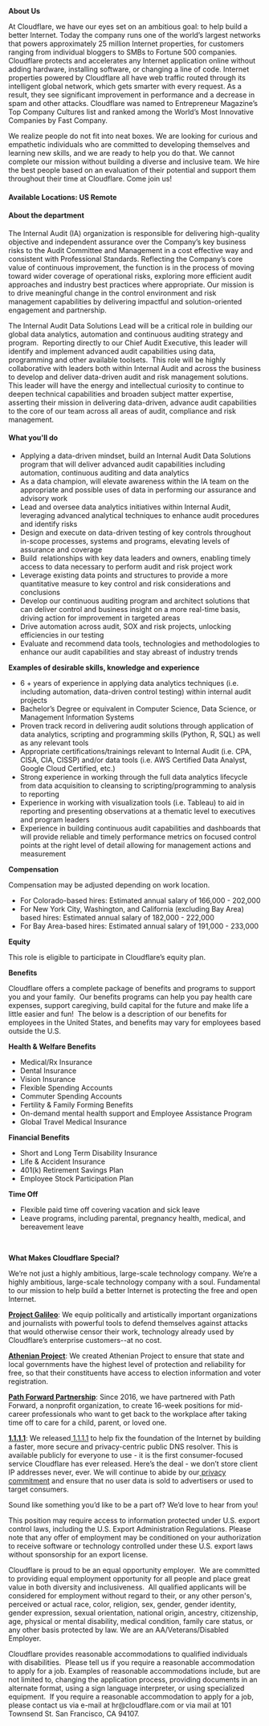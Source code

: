 <div class="content-intro">
	<div><strong>About Us</strong></div>
	<div>
		<p><span style="font-weight: 400;">At Cloudflare, we have our eyes set on an ambitious goal: to help build a better Internet. Today the company runs one of the world’s largest networks that powers approximately 25 million Internet properties, for customers ranging from individual bloggers to SMBs to Fortune 500 companies. Cloudflare protects and accelerates any Internet application online without adding hardware, installing software, or changing a line of code. Internet properties powered by Cloudflare all have web traffic routed through its intelligent global network, which gets smarter with every request. As a result, they see significant improvement in performance and a decrease in spam and other attacks. Cloudflare was named to Entrepreneur Magazine’s Top Company Cultures list and ranked among the World’s Most Innovative Companies by Fast Company.</span><span style="font-weight: 400;">&nbsp;</span></p>
		<p><span style="font-weight: 400;">We realize people do not fit into neat boxes. We are looking for curious and empathetic individuals who are committed to developing themselves and learning new skills, and we are ready to help you do that. We cannot complete our mission without building a diverse and inclusive team. We hire the best people based on an evaluation of their potential and support them throughout their time at Cloudflare. Come join us!&nbsp;</span></p>
	</div>
</div>
<h4>Available Locations: US Remote</h4>
<h4>About the department</h4>
<p>The Internal Audit (IA) organization is responsible for delivering high-quality objective and independent assurance over the Company’s key business risks to the Audit Committee and Management in a cost effective way and consistent with Professional Standards. Reflecting the Company’s core value of continuous improvement, the function is in the process of moving toward wider coverage of operational risks, exploring more efficient audit approaches and industry best practices where appropriate. Our mission is to drive meaningful change in the control environment and risk management capabilities by delivering impactful and solution-oriented engagement and partnership.</p>
<p>The Internal Audit Data Solutions Lead will be a critical role in building our global data analytics, automation and continuous auditing strategy and program.&nbsp; Reporting directly to our Chief Audit Executive, this leader will identify and implement advanced audit capabilities using data, programming and other available toolsets.&nbsp; This role will be highly collaborative with leaders both within Internal Audit and across the business to develop and deliver data-driven audit and risk management solutions.&nbsp; This leader will have the energy and intellectual curiosity to continue to deepen technical capabilities and broaden subject matter expertise, asserting their mission in delivering data-driven, advance audit capabilities to the core of our team across all areas of audit, compliance and risk management.</p>
<h4>What you'll do</h4>
<ul>
	<li>Applying a data-driven mindset, build an Internal Audit Data Solutions program that will deliver advanced audit capabilities including automation, continuous auditing and data analytics&nbsp;</li>
	<li>As a data champion, will elevate awareness within the IA team on the appropriate and possible uses of data in performing our assurance and advisory work</li>
	<li>Lead and oversee data analytics initiatives within Internal Audit, leveraging advanced analytical techniques to enhance audit procedures and identify risks</li>
	<li>Design and execute on data-driven testing of key controls throughout in-scope processes, systems and programs, elevating levels of assurance and coverage</li>
	<li>Build&nbsp; relationships with key data leaders and owners, enabling timely access to data necessary to perform audit and risk project work</li>
	<li>Leverage existing data points and structures to provide a more quantitative measure to key control and risk considerations and conclusions</li>
	<li>Develop our continuous auditing program and architect solutions that can deliver control and business insight on a more real-time basis, driving action for improvement in targeted areas</li>
	<li>Drive automation across audit, SOX and risk projects, unlocking efficiencies in our testing&nbsp;</li>
	<li>Evaluate and recommend data tools, technologies and methodologies to enhance our audit capabilities and stay abreast of industry trends</li>
</ul>
<p><strong>Examples of desirable skills, knowledge and experience</strong></p>
<ul>
	<li>6 + years of experience in applying data analytics techniques (i.e. including automation, data-driven control testing) within internal audit projects</li>
	<li>Bachelor’s Degree or equivalent in Computer Science, Data Science, or Management Information Systems&nbsp;</li>
	<li>Proven track record in delivering audit solutions through application of data analytics, scripting and programming skills (Python, R, SQL) as well as any relevant tools</li>
	<li>Appropriate certifications/trainings relevant to Internal Audit (i.e. CPA, CISA, CIA, CISSP) and/or data tools (i.e. AWS Certified Data Analyst, Google Cloud Certified, etc.)&nbsp;</li>
	<li>Strong experience in working through the full data analytics lifecycle from data acquisition to cleansing to scripting/programming to analysis to reporting</li>
	<li>Experience in working with visualization tools (i.e. Tableau) to aid in reporting and presenting observations at a thematic level to executives and program leaders</li>
	<li>Experience in building continuous audit capabilities and dashboards that will provide reliable and timely performance metrics on focused control points at the right level of detail allowing for management actions and measurement</li>
</ul>
<p></p>
<p><strong>Compensation</strong></p>
<p>Compensation may be adjusted depending on work location.</p>
<ul>
	<li>For Colorado-based hires: Estimated annual salary of 166,000 - 202,000</li>
	<li>For New York City, Washington, and California (excluding Bay Area) based hires: Estimated annual salary of 182,000 - 222,000</li>
	<li>For Bay Area-based hires: Estimated annual salary of 191,000 - 233,000</li>
</ul>
<p></p>
<p><strong>Equity</strong></p>
<p>This role is eligible to participate in Cloudflare’s equity plan.</p>
<p><strong>Benefits</strong></p>
<p>Cloudflare offers a complete package of benefits and programs to support you and your family.&nbsp; Our benefits programs can help you pay health care expenses, support caregiving, build capital for the future and make life a little easier and fun!&nbsp; The below is a description of our benefits for employees in the United States, and benefits may vary for employees based outside the U.S.</p>
<p><strong>Health &amp; Welfare Benefits</strong></p>
<ul>
	<li>Medical/Rx Insurance</li>
	<li>Dental Insurance</li>
	<li>Vision Insurance</li>
	<li>Flexible Spending Accounts</li>
	<li>Commuter Spending Accounts</li>
	<li>Fertility &amp; Family Forming Benefits</li>
	<li>On-demand mental health support and Employee Assistance Program</li>
	<li>Global Travel Medical Insurance</li>
</ul>
<p><strong>Financial Benefits</strong></p>
<ul>
	<li>Short and Long Term Disability Insurance</li>
	<li>Life &amp; Accident Insurance</li>
	<li>401(k) Retirement Savings Plan</li>
	<li>Employee Stock Participation Plan</li>
</ul>
<p><strong>Time Off</strong></p>
<ul>
	<li>Flexible paid time off covering vacation and sick leave</li>
	<li>Leave programs, including parental, pregnancy health, medical, and bereavement leave</li>
</ul>
<p></p>
<p></p>
<p>&nbsp;</p>
<div class="content-conclusion">
	<p><strong>What Makes Cloudflare Special?</strong></p>
	<p><span style="font-weight: 400;">We’re not just a highly ambitious, large-scale technology company. We’re a highly ambitious, large-scale technology company with a soul. Fundamental to our mission to help build a better Internet is protecting the free and open Internet.</span></p>
	<p><a href="https://blog.cloudflare.com/protecting-free-expression-online/"><strong>Project Galileo</strong></a><span style="font-weight: 400;">: We equip politically and artistically important organizations and journalists with powerful tools to defend themselves against attacks that would otherwise censor their work, technology already used by Cloudflare’s enterprise customers--at no cost.</span></p>
	<p><strong><a href="https://www.cloudflare.com/athenian/">Athenian Project</a></strong><span style="font-weight: 400;">: We created Athenian Project to ensure that state and local governments have the highest level of protection and reliability for free, so that their constituents have access to election information and voter registration.</span></p>
	<p><a href="https://blog.cloudflare.com/tag/path-forward/"><strong>Path Forward Partnership</strong></a><span style="font-weight: 400;">: Since 2016, we have partnered with Path Forward, a nonprofit organization, to create 16-week positions for mid-career professionals who want to get back to the workplace after taking time off to care for a child, parent, or loved one.</span></p>
	<p><a href="https://1.1.1.1/"><strong>1.1.1.1</strong></a><span style="font-weight: 400;">: We released</span><a href="https://1.1.1.1/"> <span style="font-weight: 400;">1.1.1.1</span></a><span style="font-weight: 400;"> to help fix the foundation of the Internet by building a faster, more secure and privacy-centric public DNS resolver. This is available publicly for everyone to use - it is the first consumer-focused service Cloudflare has ever released. Here’s the deal - we don’t store client IP addresses never, ever. We will continue to abide by our</span><a href="https://developers.cloudflare.com/1.1.1.1/privacy/public-dns-resolver"> privacy commitment</a><span style="font-weight: 400;"> and ensure that no user data is sold to advertisers or used to target consumers.</span></p>
	<p><span style="font-weight: 400;">Sound like something you’d like to be a part of? We’d love to hear from you!</span></p>
	<p><span style="font-weight: 400;">This position may require access to information protected under U.S. export control laws, including the U.S. Export Administration Regulations. Please note that any offer of employment may be conditioned on your authorization to receive software or technology controlled under these U.S. export laws without sponsorship for an export license.</span></p>
	<p><span style="font-weight: 400;">Cloudflare is proud to be an equal opportunity employer. &nbsp;We are committed to providing equal employment opportunity for all people and place great value in both diversity and inclusiveness. &nbsp;All qualified applicants will be considered for employment without regard to their, or any other person's, perceived or actual</span> <span style="font-weight: 400;">race, color, religion, sex, gender, gender identity, gender expression, sexual orientation, national origin, ancestry, citizenship, age, physical or mental disability, medical condition, family care status, or any other basis protected by law. </span><span style="font-weight: 400;">We are an AA/Veterans/Disabled Employer.</span></p>
	<p><span style="font-weight: 400;">Cloudflare provides reasonable accommodations to qualified individuals with disabilities. &nbsp;Please tell us if you require a reasonable accommodation to apply for a job. Examples of reasonable accommodations include, but are not limited to, changing the application process, providing documents in an alternate format, using a sign language interpreter, or using specialized equipment. &nbsp;If you require a reasonable accommodation to apply for a job, please contact us via e-mail at </span><span style="font-weight: 400;">hr@cloudflare.com</span><span style="font-weight: 400;"> or via mail at 101 Townsend St. San Francisco, CA 94107.</span></p>
</div>
